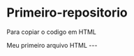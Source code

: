 # Primeiro-repositorio
Para copiar o codigo em HTML
<html>
<hl>Meu primeiro arquivo HTML</hl>
<html>
---
